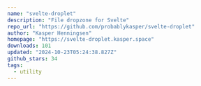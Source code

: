 ```yaml
---
name: "svelte-droplet"
description: "File dropzone for Svelte"
repo_url: "https://github.com/probablykasper/svelte-droplet"
author: "Kasper Henningsen"
homepage: "https://svelte-droplet.kasper.space"
downloads: 101
updated: "2024-10-23T05:24:38.827Z"
github_stars: 34
tags: 
  - utility
---
```

